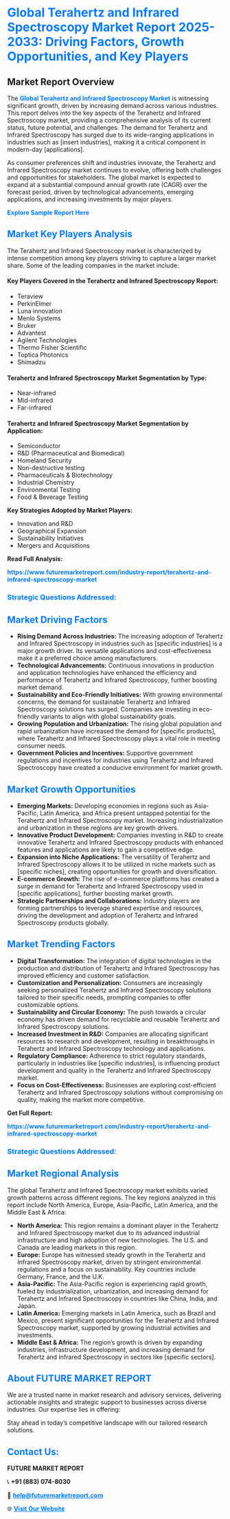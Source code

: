 <h1 style="color: #007BFF;">Global Terahertz and Infrared Spectroscopy Market Report 2025-2033: Driving Factors, Growth Opportunities, and Key Players</h1>

<section id="overview">
<h2>Market Report Overview</h2>
<p>The <a href="https://www.futuremarketreport.com/industry-report/terahertz-and-infrared-spectroscopy-market" style="color: #007BFF; text-decoration: none;"><strong>Global Terahertz and Infrared Spectroscopy Market</strong></a> is witnessing significant growth, driven by increasing demand across various industries. This report delves into the key aspects of the Terahertz and Infrared Spectroscopy market, providing a comprehensive analysis of its current status, future potential, and challenges. The demand for Terahertz and Infrared Spectroscopy has surged due to its wide-ranging applications in industries such as [insert industries], making it a critical component in modern-day [applications].</p>
<p>As consumer preferences shift and industries innovate, the Terahertz and Infrared Spectroscopy market continues to evolve, offering both challenges and opportunities for stakeholders. The global market is expected to expand at a substantial compound annual growth rate (CAGR) over the forecast period, driven by technological advancements, emerging applications, and increasing investments by major players.</p>
</section>

<section id="overview">
<p><a href="https://www.futuremarketreport.com/request-sample/reportId=82228" style="color: #007BFF; text-decoration: none;"><strong>Explore Sample Report Here</strong></a></p>
</section>

<section id="key-players">
<h2 style="color: #007BFF;">Market Key Players Analysis</h2>
<p>The Terahertz and Infrared Spectroscopy market is characterized by intense competition among key players striving to capture a larger market share. Some of the leading companies in the market include:</p>
<h4>Key Players Covered in the Terahertz and Infrared Spectroscopy Report:</h4>
<ul><li>Teraview</li><li>PerkinElmer</li><li>Luna innovation</li><li>Menlo Systems</li><li>Bruker</li><li>Advantest</li><li>Agilent Technologies</li><li>Thermo Fisher Scientific</li><li>Toptica Photonics</li><li>Shimadzu</li></ul>
<h4>Terahertz and Infrared Spectroscopy Market Segmentation by Type:</h4>
<ul><li>Near-infrared</li><li>Mid-infrared</li><li>Far-infrared</li></ul>

<h4>Terahertz and Infrared Spectroscopy Market Segmentation by Application:</h4>
<ul><li>Semiconductor</li><li>R&amp;D (Pharmaceutical and Biomedical)</li><li>Homeland Security</li><li>Non-destructive testing</li><li>Pharmaceuticals &amp; Biotechnology</li><li>Industrial Chemistry</li><li>Environmental Testing</li><li>Food &amp; Beverage Testing</li></ul>
<p><strong>Key Strategies Adopted by Market Players:</strong></p>
<ul>
<li>Innovation and R&D</li>
<li>Geographical Expansion</li>
<li>Sustainability Initiatives</li>
<li>Mergers and Acquisitions</li>
</ul>
</section>

<section>
<p><strong>Read Full Analysis: </strong></p><a href="https://www.futuremarketreport.com/industry-report/terahertz-and-infrared-spectroscopy-market" style="color: #007BFF; text-decoration: none;"><strong>https://www.futuremarketreport.com/industry-report/terahertz-and-infrared-spectroscopy-market</strong></a>
<h3 style="color: #007BFF;">Strategic Questions Addressed:</h3>
</section>

<section id="driving-factors">
<h2 style="color: #007BFF;">Market Driving Factors</h2>
<ul>
<li><strong>Rising Demand Across Industries:</strong> The increasing adoption of Terahertz and Infrared Spectroscopy in industries such as [specific industries] is a major growth driver. Its versatile applications and cost-effectiveness make it a preferred choice among manufacturers.</li>
<li><strong>Technological Advancements:</strong> Continuous innovations in production and application technologies have enhanced the efficiency and performance of Terahertz and Infrared Spectroscopy, further boosting market demand.</li>
<li><strong>Sustainability and Eco-Friendly Initiatives:</strong> With growing environmental concerns, the demand for sustainable Terahertz and Infrared Spectroscopy solutions has surged. Companies are investing in eco-friendly variants to align with global sustainability goals.</li>
<li><strong>Growing Population and Urbanization:</strong> The rising global population and rapid urbanization have increased the demand for [specific products], where Terahertz and Infrared Spectroscopy plays a vital role in meeting consumer needs.</li>
<li><strong>Government Policies and Incentives:</strong> Supportive government regulations and incentives for industries using Terahertz and Infrared Spectroscopy have created a conducive environment for market growth.</li>
</ul>
</section>

<section id="growth-opportunities">
<h2 style="color: #007BFF;">Market Growth Opportunities</h2>
<ul>
<li><strong>Emerging Markets:</strong> Developing economies in regions such as Asia-Pacific, Latin America, and Africa present untapped potential for the Terahertz and Infrared Spectroscopy market. Increasing industrialization and urbanization in these regions are key growth drivers.</li>
<li><strong>Innovative Product Development:</strong> Companies investing in R&D to create innovative Terahertz and Infrared Spectroscopy products with enhanced features and applications are likely to gain a competitive edge.</li>
<li><strong>Expansion into Niche Applications:</strong> The versatility of Terahertz and Infrared Spectroscopy allows it to be utilized in niche markets such as [specific niches], creating opportunities for growth and diversification.</li>
<li><strong>E-commerce Growth:</strong> The rise of e-commerce platforms has created a surge in demand for Terahertz and Infrared Spectroscopy used in [specific applications], further boosting market growth.</li>
<li><strong>Strategic Partnerships and Collaborations:</strong> Industry players are forming partnerships to leverage shared expertise and resources, driving the development and adoption of Terahertz and Infrared Spectroscopy products globally.</li>
</ul>
</section>

<section id="trending-factors">
<h2 style="color: #007BFF;">Market Trending Factors</h2>
<ul>
<li><strong>Digital Transformation:</strong> The integration of digital technologies in the production and distribution of Terahertz and Infrared Spectroscopy has improved efficiency and customer satisfaction.</li>
<li><strong>Customization and Personalization:</strong> Consumers are increasingly seeking personalized Terahertz and Infrared Spectroscopy solutions tailored to their specific needs, prompting companies to offer customizable options.</li>
<li><strong>Sustainability and Circular Economy:</strong> The push towards a circular economy has driven demand for recyclable and reusable Terahertz and Infrared Spectroscopy solutions.</li>
<li><strong>Increased Investment in R&D:</strong> Companies are allocating significant resources to research and development, resulting in breakthroughs in Terahertz and Infrared Spectroscopy technology and applications.</li>
<li><strong>Regulatory Compliance:</strong> Adherence to strict regulatory standards, particularly in industries like [specific industries], is influencing product development and quality in the Terahertz and Infrared Spectroscopy market.</li>
<li><strong>Focus on Cost-Effectiveness:</strong> Businesses are exploring cost-efficient Terahertz and Infrared Spectroscopy solutions without compromising on quality, making the market more competitive.</li>
</ul>
</section>

<section>
<p><strong>Get Full Report: </strong></p><a href="https://www.futuremarketreport.com/industry-report/terahertz-and-infrared-spectroscopy-market" style="color: #007BFF; text-decoration: none;"><strong>https://www.futuremarketreport.com/industry-report/terahertz-and-infrared-spectroscopy-market</strong></a>
<h3 style="color: #007BFF;">Strategic Questions Addressed:</h3>
</section>


<section id="regional-analysis">
<h2 style="color: #007BFF;">Market Regional Analysis</h2>
<p>The global Terahertz and Infrared Spectroscopy market exhibits varied growth patterns across different regions. The key regions analyzed in this report include North America, Europe, Asia-Pacific, Latin America, and the Middle East & Africa:</p>
<ul>
<li><strong>North America:</strong> This region remains a dominant player in the Terahertz and Infrared Spectroscopy market due to its advanced industrial infrastructure and high adoption of new technologies. The U.S. and Canada are leading markets in this region.</li>
<li><strong>Europe:</strong> Europe has witnessed steady growth in the Terahertz and Infrared Spectroscopy market, driven by stringent environmental regulations and a focus on sustainability. Key countries include Germany, France, and the U.K.</li>
<li><strong>Asia-Pacific:</strong> The Asia-Pacific region is experiencing rapid growth, fueled by industrialization, urbanization, and increasing demand for Terahertz and Infrared Spectroscopy in countries like China, India, and Japan.</li>
<li><strong>Latin America:</strong> Emerging markets in Latin America, such as Brazil and Mexico, present significant opportunities for the Terahertz and Infrared Spectroscopy market, supported by growing industrial activities and investments.</li>
<li><strong>Middle East & Africa:</strong> The region’s growth is driven by expanding industries, infrastructure development, and increasing demand for Terahertz and Infrared Spectroscopy in sectors like [specific sectors].</li>
</ul>
</section>

<footer>
<h2 style="color: #007BFF;">About FUTURE MARKET REPORT</h2>
<p>We are a trusted name in market research and advisory services, delivering actionable insights and strategic support to businesses across diverse industries. Our expertise lies in offering:</p>

<p>Stay ahead in today’s competitive landscape with our tailored research solutions.</p>

<h2 style="color: #007BFF;">Contact Us:</h2>
<p><strong>FUTURE MARKET REPORT</strong></p>
<p>📞 <strong>+91 (883) 074-8030</strong></p>
<p>📧 <strong><a href="mailto:help@futuremarketreport.com" style="color: #007BFF;">help@futuremarketreport.com</a></strong></p>
<p>🌐 <strong><a href="https://www.futuremarketreport.com/" style="color: #007BFF;">Visit Our Website</a></strong></p>
</footer>